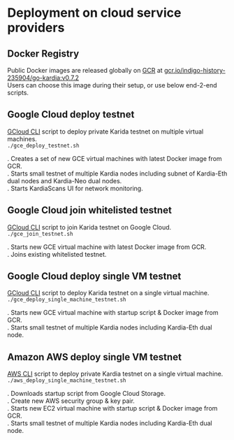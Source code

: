 # Deployment on cloud service providers

## Docker Registry 
Public Docker images are released globally on [GCR](https://cloud.google.com/container-registry/) at [gcr.io/indigo-history-235904/go-kardia:v0.7.2](http://gcr.io/indigo-history-235904/go-kardia:v0.7.2)  
Users can choose this image during their setup, or use below end-2-end scripts.

## Google Cloud deploy testnet
 [GCloud CLI](https://cloud.google.com/sdk/gcloud/) script to deploy private Karida testnet on multiple virtual machines.  
  `./gce_deploy_testnet.sh`

   . Creates a set of new GCE virtual machines with latest Docker image from GCR.   
   . Starts small testnet of multiple Kardia nodes including subnet of Kardia-Eth dual nodes and Kardia-Neo dual nodes.  
   . Starts KardiaScans UI for network monitoring.

## Google Cloud join whitelisted testnet   
  [GCloud CLI](https://cloud.google.com/sdk/gcloud/) script to join Karida testnet on Google Cloud.  
  `./gce_join_testnet.sh`
   
   . Starts new GCE virtual machine with latest Docker image from GCR.   
   . Joins existing whitelisted testnet. 


## Google Cloud deploy single VM testnet
 [GCloud CLI](https://cloud.google.com/sdk/gcloud/) script to deploy Karida testnet on a single virtual machine.   
  `./gce_deploy_single_machine_testnet.sh`
  
   . Starts new GCE virtual machine with startup script & Docker image from GCR.   
   . Starts small testnet of multiple Kardia nodes including Kardia-Eth dual node.  

## Amazon AWS deploy single VM testnet
[AWS CLI](https://aws.amazon.com/cli/) script to deploy private Kardia testnet on a single virtual machine.   
  `./aws_deploy_single_machine_testnet.sh`

   . Downloads startup script from Google Cloud Storage.  
   . Create new AWS security group & key pair.  
   . Starts new EC2 virtual machine with startup script & Docker image from GCR.   
   . Starts small testnet of multiple Kardia nodes including Kardia-Eth dual node.  
